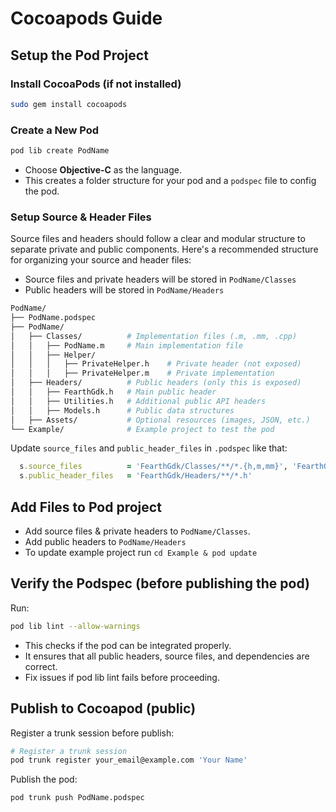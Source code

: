 # Cocoapods Guide

## Setup the Pod Project

### Install CocoaPods (if not installed)
```sh
sudo gem install cocoapods
```

### Create a New Pod
```sh
pod lib create PodName
```
- Choose **Objective-C** as the language.
- This creates a folder structure for your pod and a `podspec` file to config the pod.

### Setup Source & Header Files

Source files and headers should follow a clear and modular structure to separate private and public components. Here's a recommended structure for organizing your source and header files:
- Source files and private headers will be stored in `PodName/Classes`
- Public headers will be stored in `PodName/Headers`

```graphql
PodName/
├── PodName.podspec
├── PodName/
│   ├── Classes/          # Implementation files (.m, .mm, .cpp)
│   │   ├── PodName.m     # Main implementation file
│   │   ├── Helper/
│   │   │   ├── PrivateHelper.h    # Private header (not exposed)
│   │   │   ├── PrivateHelper.m    # Private implementation
│   ├── Headers/          # Public headers (only this is exposed)
│   │   ├── FearthGdk.h   # Main public header
│   │   ├── Utilities.h   # Additional public API headers
│   │   ├── Models.h      # Public data structures
│   ├── Assets/           # Optional resources (images, JSON, etc.)
└── Example/              # Example project to test the pod
```

Update `source_files` and `public_header_files` in `.podspec` like that:
```ruby
  s.source_files          = 'FearthGdk/Classes/**/*.{h,m,mm}', 'FearthGdk/Headers/**/*.{h,m,mm}'
  s.public_header_files   = 'FearthGdk/Headers/**/*.h'
```

## Add Files to Pod project

- Add source files & private headers to `PodName/Classes`.
- Add public headers to `PodName/Headers`
- To update example project run `cd Example & pod update`

## Verify the Podspec (before publishing the pod)

Run:
```sh
pod lib lint --allow-warnings
```
- This checks if the pod can be integrated properly.
- It ensures that all public headers, source files, and dependencies are correct.
- Fix issues if pod lib lint fails before proceeding.

## Publish to Cocoapod (public)

Register a trunk session before publish:
```sh
# Register a trunk session
pod trunk register your_email@example.com 'Your Name'
```

Publish the pod:
```sh
pod trunk push PodName.podspec
```